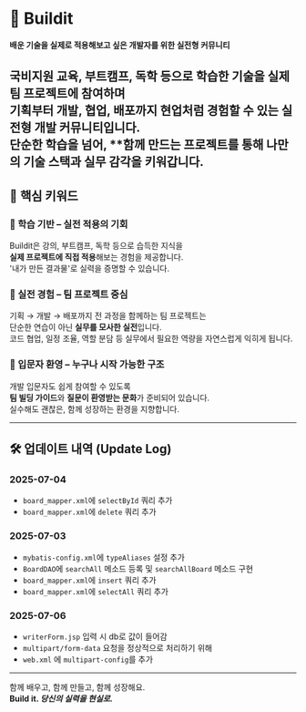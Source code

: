 
# 🚀 Buildit

**배운 기술을 실제로 적용해보고 싶은 개발자를 위한 실전형 커뮤니티**

국비지원 교육, 부트캠프, 독학 등으로 학습한 기술을  실제 팀 프로젝트에 참여하며  
기획부터 개발, 협업, 배포까지 **현업처럼 경험**할 수 있는 실전형 개발 커뮤니티입니다.  
단순한 학습을 넘어, **함께 만드는 프로젝트를 통해 나만의 기술 스택과 실무 감각을 키워갑니다.
---

## 🔑 핵심 키워드

### 📘 학습 기반 – 실전 적용의 기회
Buildit은 강의, 부트캠프, 독학 등으로 습득한 지식을  
**실제 프로젝트에 직접 적용**해보는 경험을 제공합니다.  
'내가 만든 결과물'로 실력을 증명할 수 있습니다.

### 👥 실전 경험 – 팀 프로젝트 중심
기획 → 개발 → 배포까지 전 과정을 함께하는 팀 프로젝트는  
단순한 연습이 아닌 **실무를 모사한 실전**입니다.  
코드 협업, 일정 조율, 역할 분담 등 실무에서 필요한 역량을 자연스럽게 익히게 됩니다.

### 🌱 입문자 환영 – 누구나 시작 가능한 구조
개발 입문자도 쉽게 참여할 수 있도록  
**팀 빌딩 가이드**와 **질문이 환영받는 문화**가 준비되어 있습니다.  
실수해도 괜찮은, 함께 성장하는 환경을 지향합니다.

---


## 🛠 업데이트 내역 (Update Log)

### 2025-07-04
- `board_mapper.xml`에 `selectById` 쿼리 추가
- `board_mapper.xml`에 `delete` 쿼리 추가

### 2025-07-03
- `mybatis-config.xml`에 `typeAliases` 설정 추가
- `BoardDAO`에 `searchAll` 메소드 등록 및 `searchAllBoard` 메소드 구현
- `board_mapper.xml`에 `insert` 쿼리 추가
- `board_mapper.xml`에 `selectAll` 쿼리 추가

### 2025-07-06
- `writerForm.jsp` 입력 시 db로 값이 들어감
- `multipart/form-data` 요청을 정상적으로 처리하기 위해
- `web.xml` 에 `multipart-config`를 추가

---

함께 배우고, 함께 만들고, 함께 성장해요.  
**Build it. _당신의 실력을 현실로._**

